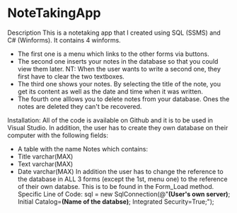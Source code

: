 # NoteTakingApp
Description
This is a notetaking app that I created using SQL (SSMS) and C# (Winforms). It contains 4 winforms. 
- The first one is a menu which links to the other forms via buttons.
- The second one inserts your notes in the database so that you could view them later. NT: When the user wants to write a second one, they first have to clear the two textboxes. 
- The third one shows your notes. By selecting the title of the note, you get its content as well as the date and time when it was written.
- The fourth one alllows you to delete notes from your database. Ones the notes are deleted they can't be recovered. 

Installation:
All of the code is available on Github and it is to be used in Visual Studio. In addition, the user has to create they own database on their computer with the following fields:
- A table with the name Notes which contains:
- Title varchar(MAX)
- Text varchar(MAX)
- Date varchar(MAX)
In addition the user has to change the reference to the database in ALL 3 forms (except the 1st, menu one) to the reference of their own databse. This is to be found in the Form_Load method.
Specific Line of Code:  sql = new SqlConnection(@"**(User's own server)**; Initial Catalog=**(Name of the databse)**; Integrated Security=True;");  
